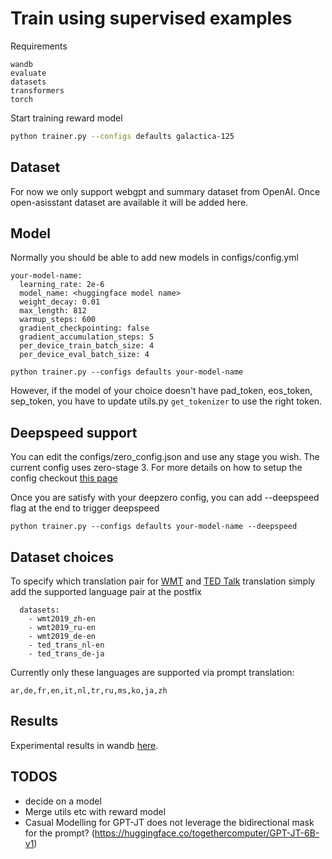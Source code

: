 # Train using supervised examples

Requirements

```
wandb
evaluate
datasets
transformers
torch
```

Start training reward model

```bash
python trainer.py --configs defaults galactica-125
```

## Dataset

For now we only support webgpt and summary dataset from OpenAI. Once
open-asisstant dataset are available it will be added here.

## Model

Normally you should be able to add new models in configs/config.yml

```
your-model-name:
  learning_rate: 2e-6
  model_name: <huggingface model name>
  weight_decay: 0.01
  max_length: 812
  warmup_steps: 600
  gradient_checkpointing: false
  gradient_accumulation_steps: 5
  per_device_train_batch_size: 4
  per_device_eval_batch_size: 4
```

```
python trainer.py --configs defaults your-model-name
```

However, if the model of your choice doesn't have pad_token, eos_token,
sep_token, you have to update utils.py `get_tokenizer` to use the right token.

## Deepspeed support

You can edit the configs/zero_config.json and use any stage you wish. The
current config uses zero-stage 3. For more details on how to setup the config
checkout [this page](https://www.deepspeed.ai/tutorials/zero/)

Once you are satisfy with your deepzero config, you can add --deepspeed flag at
the end to trigger deepspeed

```
python trainer.py --configs defaults your-model-name --deepspeed
```

## Dataset choices

To specify which translation pair for
[WMT](https://huggingface.co/datasets/wmt19) and
[TED Talk](https://huggingface.co/datasets/ted_talks_iwslt) translation simply
add the supported language pair at the postfix

```
  datasets:
    - wmt2019_zh-en
    - wmt2019_ru-en
    - wmt2019_de-en
    - ted_trans_nl-en
    - ted_trans_de-ja
```

Currently only these languages are supported via prompt translation:

```
ar,de,fr,en,it,nl,tr,ru,ms,ko,ja,zh
```

## Results

Experimental results in wandb
[here](https://wandb.ai/sanagnos/supervised-finetuning?workspace=user-sanagnos).

## TODOS

- decide on a model
- Merge utils etc with reward model
- Casual Modelling for GPT-JT does not leverage the bidirectional mask for the
  prompt? (https://huggingface.co/togethercomputer/GPT-JT-6B-v1)
